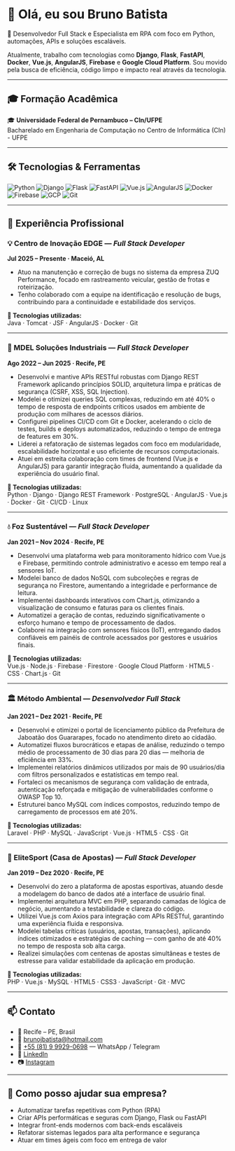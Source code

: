 # 👋 Olá, eu sou Bruno Batista

🚀 Desenvolvedor Full Stack e Especialista em RPA com foco em Python, automações, APIs e soluções escaláveis.

Atualmente, trabalho com tecnologias como **Django**, **Flask**, **FastAPI**, **Docker**, **Vue.js**, **AngularJS**, **Firebase** e **Google Cloud Platform**. Sou movido pela busca de eficiência, código limpo e impacto real através da tecnologia.

---

## 🎓 Formação Acadêmica

🎓 **Universidade Federal de Pernambuco – CIn/UFPE**  
Bacharelado em Engenharia de Computação no Centro de Informática (CIn) - UFPE

---

## 🛠️ Tecnologias & Ferramentas

![Python](https://img.shields.io/badge/-Python-black?style=flat-square&logo=python)
![Django](https://img.shields.io/badge/-Django-black?style=flat-square&logo=django)
![Flask](https://img.shields.io/badge/-Flask-black?style=flat-square&logo=flask)
![FastAPI](https://img.shields.io/badge/-FastAPI-black?style=flat-square&logo=fastapi)
![Vue.js](https://img.shields.io/badge/-Vue.js-black?style=flat-square&logo=vue.js)
![AngularJS](https://img.shields.io/badge/-AngularJS-black?style=flat-square&logo=angularjs)
![Docker](https://img.shields.io/badge/-Docker-black?style=flat-square&logo=docker)
![Firebase](https://img.shields.io/badge/-Firebase-black?style=flat-square&logo=firebase)
![GCP](https://img.shields.io/badge/-Google_Cloud-black?style=flat-square&logo=google-cloud)
![Git](https://img.shields.io/badge/-Git-black?style=flat-square&logo=git)

---

## 💼 Experiência Profissional

### 💡 Centro de Inovação EDGE — *Full Stack Developer* 
**Jul 2025 – Presente · Maceió, AL**

- Atuo na manutenção e correção de bugs no sistema da empresa ZUQ Performance, focado em rastreamento veicular, gestão de frotas e roteirização.
- Tenho colaborado com a equipe na identificação e resolução de bugs, contribuindo para a continuidade e estabilidade dos serviços.

**🔧 Tecnologias utilizadas:**  
Java · Tomcat · JSF · AngularJS · Docker · Git

---

### 🏢 MDEL Soluções Industriais — *Full Stack Developer*  
**Ago 2022 – Jun 2025 · Recife, PE**

- Desenvolvi e mantive APIs RESTful robustas com Django REST Framework aplicando princípios SOLID, arquitetura limpa e práticas de segurança (CSRF, XSS, SQL Injection).
- Modelei e otimizei queries SQL complexas, reduzindo em até 40% o tempo de resposta de endpoints críticos usados em ambiente de produção com milhares de acessos diários.
- Configurei pipelines CI/CD com Git e Docker, acelerando o ciclo de testes, builds e deploys automatizados, reduzindo o tempo de entrega de features em 30%.
- Liderei a refatoração de sistemas legados com foco em modularidade, escalabilidade horizontal e uso eficiente de recursos computacionais.
- Atuei em estreita colaboração com times de frontend (Vue.js e AngularJS) para garantir integração fluida, aumentando a qualidade da experiência do usuário final.

**🔧 Tecnologias utilizadas:**  
Python · Django · Django REST Framework · PostgreSQL · AngularJS · Vue.js · Docker · Git · CI/CD · Linux

---

### 💧 Foz Sustentável — *Full Stack Developer*  
**Jan 2021 – Nov 2024 · Recife, PE**

- Desenvolvi uma plataforma web para monitoramento hídrico com Vue.js e Firebase, permitindo controle administrativo e acesso em tempo real a sensores IoT.
- Modelei banco de dados NoSQL com subcoleções e regras de segurança no Firestore, aumentando a integridade e performance de leitura.
- Implementei dashboards interativos com Chart.js, otimizando a visualização de consumo e faturas para os clientes finais.
- Automatizei a geração de contas, reduzindo significativamente o esforço humano e tempo de processamento de dados.
- Colaborei na integração com sensores físicos (IoT), entregando dados confiáveis em painéis de controle acessados por gestores e usuários finais.

**🔧 Tecnologias utilizadas:**  
Vue.js · Node.js · Firebase · Firestore · Google Cloud Platform · HTML5 · CSS · Chart.js · Git

---

### 🏛️ Método Ambiental — *Desenvolvedor Full Stack*  
**Jan 2021 – Dez 2021 · Recife, PE**

- Desenvolvi e otimizei o portal de licenciamento público da Prefeitura de Jaboatão dos Guararapes, focado no atendimento direto ao cidadão.
- Automatizei fluxos burocráticos e etapas de análise, reduzindo o tempo médio de processamento de 30 dias para 20 dias — melhoria de eficiência em 33%.
- Implementei relatórios dinâmicos utilizados por mais de 90 usuários/dia com filtros personalizados e estatísticas em tempo real.
- Fortaleci os mecanismos de segurança com validação de entrada, autenticação reforçada e mitigação de vulnerabilidades conforme o OWASP Top 10.
- Estruturei banco MySQL com índices compostos, reduzindo tempo de carregamento de processos em até 20%.

**🔧 Tecnologias utilizadas:**  
Laravel · PHP · MySQL · JavaScript · Vue.js · HTML5 · CSS · Git

---

### 🎯 EliteSport (Casa de Apostas) — *Full Stack Developer*  
**Jan 2019 – Dez 2020 · Recife, PE**

- Desenvolvi do zero a plataforma de apostas esportivas, atuando desde a modelagem do banco de dados até a interface de usuário final.
- Implementei arquitetura MVC em PHP, separando camadas de lógica de negócio, aumentando a testabilidade e clareza do código.
- Utilizei Vue.js com Axios para integração com APIs RESTful, garantindo uma experiência fluida e responsiva.
- Modelei tabelas críticas (usuários, apostas, transações), aplicando índices otimizados e estratégias de caching — com ganho de até 40% no tempo de resposta sob alta carga.
- Realizei simulações com centenas de apostas simultâneas e testes de estresse para validar estabilidade da aplicação em produção.

**🔧 Tecnologias utilizadas:**  
PHP · Vue.js · MySQL · HTML5 · CSS3 · JavaScript · Git · MVC

---

## 📫 Contato

- 📍 Recife – PE, Brasil  
- 📧 brunojbatista@hotmail.com  
- 📱 [+55 (81) 9 9929-0698](tel:+5581999290698) — WhatsApp / Telegram  
- 💼 [LinkedIn](https://www.linkedin.com/in/bjnb)  
- 📷 [Instagram](https://www.instagram.com/brunojnbatista/)

---

## 🤝 Como posso ajudar sua empresa?

* Automatizar tarefas repetitivas com Python (RPA)
* Criar APIs performáticas e seguras com Django, Flask ou FastAPI
* Integrar front-ends modernos com back-ends escaláveis
* Refatorar sistemas legados para alta performance e segurança
* Atuar em times ágeis com foco em entrega de valor